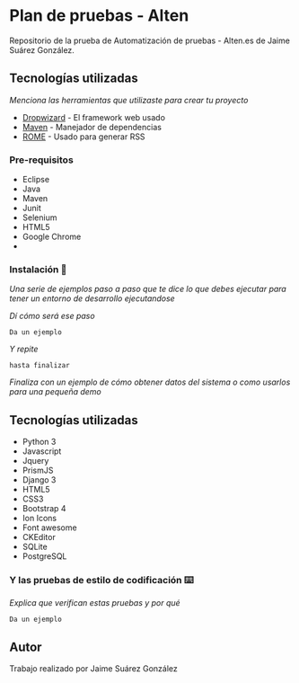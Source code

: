 # Plan de pruebas - Alten

Repositorio de la prueba de Automatización de pruebas - Alten.es de Jaime Suárez González.

## 

## Tecnologías utilizadas

_Menciona las herramientas que utilizaste para crear tu proyecto_

* [Dropwizard](http://www.dropwizard.io/1.0.2/docs/) - El framework web usado
* [Maven](https://maven.apache.org/) - Manejador de dependencias
* [ROME](https://rometools.github.io/rome/) - Usado para generar RSS



### Pre-requisitos

* Eclipse
* Java 
* Maven
* Junit
* Selenium 
* HTML5
* Google Chrome  
* 

### Instalación 🔧

_Una serie de ejemplos paso a paso que te dice lo que debes ejecutar para tener un entorno de desarrollo ejecutandose_

_Dí cómo será ese paso_

```
Da un ejemplo
```

_Y repite_

```
hasta finalizar
```

_Finaliza con un ejemplo de cómo obtener datos del sistema o como usarlos para una pequeña demo_

## Tecnologías utilizadas
* Python 3
* Javascript
* Jquery
* PrismJS
* Django 3
* HTML5
* CSS3 
* Bootstrap 4
* Ion Icons
* Font awesome
* CKEditor
* SQLite
* PostgreSQL

### Y las pruebas de estilo de codificación ⌨️

_Explica que verifican estas pruebas y por qué_

```
Da un ejemplo
```

## Autor

Trabajo realizado por Jaime Suárez González



